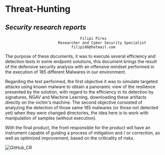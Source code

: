 # Threat-Hunting

## *Security research reports*


                                      Filipi Pires
                            Researcher and Cyber Security Specialist
                                  filipi86@hotmail.com



The purpose of these documents, it was to execute several efficiency and detection tests in some endpoint solutions, this document brings the result of the defensive security analysis with an offensive mindset performed in the execution of 185 different Malwares in our environment. 

Regarding the test performed, the first objective it was to simulate targeted attacks using known malware to obtain a panoramic view of the resilience presented by the solution, with regard to the efficiency in its detection by signatures, NGAV and Machine Learning, downloading these artifacts directly on the victim's machine. The second objective consisted of analyzing the detection of those same 185 malwares (or those not detected yet) when they were changed directories, the idea here is to work with manipulation of samples (without execution).

With the final product, the front responsible for the product will have an instrument capable of guiding a process of mitigation and / or correction, as well as optimized improvement, based on the criticality of risks.

![GitHub_CR](https://user-images.githubusercontent.com/31785433/102795984-524a1000-438c-11eb-8555-7942e8a77129.JPG)
